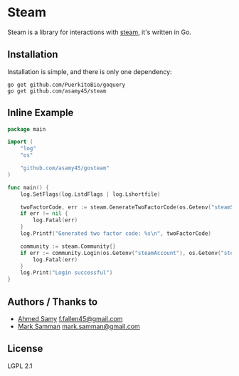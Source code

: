 # Steam

Steam is a library for interactions with [steam](https://steamcommunity.com), it's written in Go.

## Installation

Installation is simple, and there is only one dependency:

```
go get github.com/PuerkitoBio/goquery
go get github.com/asamy45/steam
```

## Inline Example

```go
package main

import (
	"log"
	"os"

	"github.com/asamy45/gosteam"
)

func main() {
	log.SetFlags(log.LstdFlags | log.Lshortfile)

	twoFactorCode, err := steam.GenerateTwoFactorCode(os.Getenv("steamSharedSecret"))
	if err != nil {
		log.Fatal(err)
	}
	log.Printf("Generated two factor code: %s\n", twoFactorCode)

	community := steam.Community{}
	if err := community.Login(os.Getenv("steamAccount"), os.Getenv("steamPassword"), twoFactorCode); err != nil {
		log.Fatal(err)
	}
	log.Print("Login successful")
}
```

## Authors / Thanks to

- [Ahmed Samy](https://github.com/asamy45) <f.fallen45@gmail.com>
- [Mark Samman](https://github.com/marksamman) <mark.samman@gmail.com>

## License

LGPL 2.1
